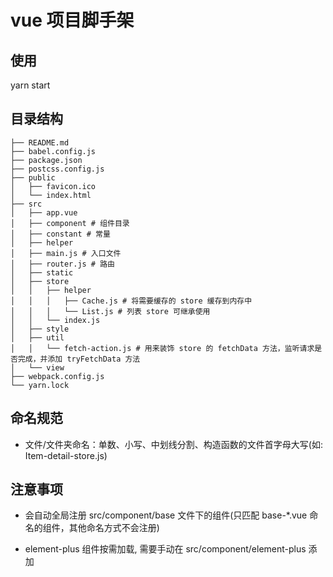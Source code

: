 # vue 项目脚手架

## 使用

yarn start

## 目录结构

```shell
├── README.md
├── babel.config.js
├── package.json
├── postcss.config.js
├── public
│   ├── favicon.ico
│   └── index.html
├── src
│   ├── app.vue
│   ├── component # 组件目录
│   ├── constant # 常量
│   ├── helper
│   ├── main.js # 入口文件
│   ├── router.js # 路由
│   ├── static
│   ├── store
│   │   ├── helper
│   │   │   ├── Cache.js # 将需要缓存的 store 缓存到内存中
│   │   │   └── List.js # 列表 store 可继承使用
│   │   └── index.js
│   ├── style
│   ├── util
│   │   └── fetch-action.js # 用来装饰 store 的 fetchData 方法，监听请求是否完成，并添加 tryFetchData 方法
│   └── view
├── webpack.config.js
└── yarn.lock
```

## 命名规范

- 文件/文件夹命名：单数、小写、中划线分割、构造函数的文件首字母大写(如: Item-detail-store.js)

## 注意事项

- 会自动全局注册 src/component/base 文件下的组件(只匹配 base-*.vue 命名的组件，其他命名方式不会注册)

- element-plus 组件按需加载, 需要手动在 src/component/element-plus 添加
